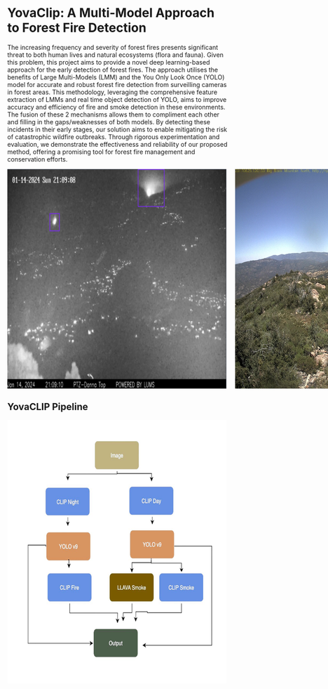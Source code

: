 # YovaClip: A Multi-Model Approach to Forest Fire Detection


The increasing frequency and severity of forest fires
presents significant threat to both human lives and natural
ecosystems (flora and fauna). Given this problem, this project
aims to provide a novel deep learning-based approach for the
early detection of forest fires. The approach utilises the benefits
of Large Multi-Models (LMM) and the You Only Look Once
(YOLO) model for accurate and robust forest fire detection from
surveilling cameras in forest areas. This methodology, leveraging
the comprehensive feature extraction of LMMs and real time object detection of YOLO, aims to improve accuracy and efficiency
of fire and smoke detection in these environments. The fusion
of these 2 mechanisms allows them to compliment each other
and filling in the gaps/weaknesses of both models. By detecting
these incidents in their early stages, our solution aims to enable
mitigating the risk of catastrophic wildfire outbreaks. Through
rigorous experimentation and evaluation, we demonstrate the
effectiveness and reliability of our proposed method, offering
a promising tool for forest fire management and conservation
efforts.

 
<div style="display: flex; justify-content: space-around; align-items: center;">
    <img src="fire.png" alt="Fire Bounding Box" width="500" height="500" style="margin-right: 20px;">
    <img src="smoke_image.jpg" alt="Pipeline" width="500" height="500">
</div>


## YovaCLIP Pipeline
<img src="pipeline.jpeg" alt="Pipeline" width="500" height="600">
